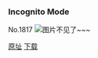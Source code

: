 ### Incognito Mode
No.1817
![图片不见了~~~](https://imgs.xkcd.com/comics/incognito_mode.png)

[原址](https://xkcd.com//1817) [下载](https://imgs.xkcd.com/comics/incognito_mode.png)

